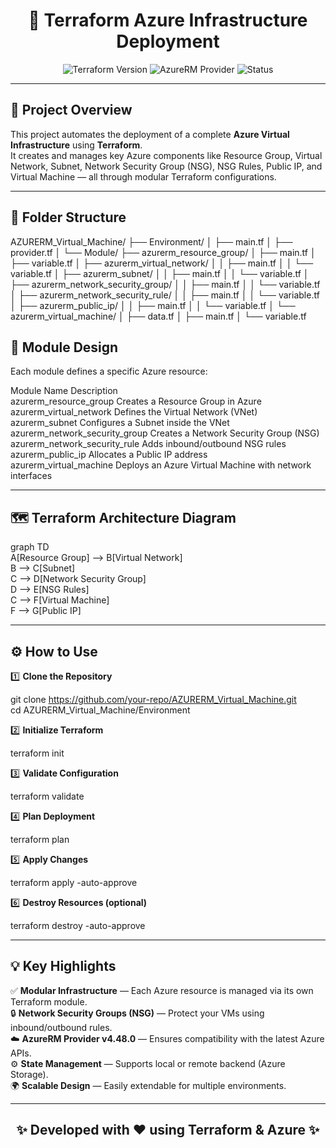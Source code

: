 <h1 align="center">🚀 Terraform Azure Infrastructure Deployment</h1>

<p align="center">
  <img src="https://img.shields.io/badge/Terraform-v1.x-blue?logo=terraform" alt="Terraform Version">
  <img src="https://img.shields.io/badge/Provider-AzureRM%20v4.48.0-0078D4?logo=microsoftazure" alt="AzureRM Provider">
  <img src="https://img.shields.io/badge/Status-In%20Progress-yellow?style=flat-square" alt="Status">
</p>

---

<h2>📘 Project Overview</h2>

This project automates the deployment of a complete **Azure Virtual Infrastructure** using **Terraform**.  
It creates and manages key Azure components like Resource Group, Virtual Network, Subnet, Network Security Group (NSG), NSG Rules, Public IP, and Virtual Machine — all through modular Terraform configurations.

---

<h2>📂 Folder Structure</h2>

AZURERM_Virtual_Machine/
├── Environment/
│ ├── main.tf
│ ├── provider.tf
│ └── Module/
├── azurerm_resource_group/
│ ├── main.tf
│ ├── variable.tf
│ ├── azurerm_virtual_network/
│ │ ├── main.tf
│ │ └── variable.tf
│ ├── azurerm_subnet/
│ │ ├── main.tf
│ │ └── variable.tf
│ ├── azurerm_network_security_group/
│ │ ├── main.tf
│ │ └── variable.tf
│ ├── azurerm_network_security_rule/
│ │ ├── main.tf
│ │ └── variable.tf
│ ├── azurerm_public_ip/
│ │ ├── main.tf
│ │ └── variable.tf
│ └── azurerm_virtual_machine/
│ ├── data.tf
│ ├── main.tf
│ └── variable.tf

<h2>🧠 Module Design</h2>

Each module defines a specific Azure resource:

Module Name	Description  
azurerm_resource_group	Creates a Resource Group in Azure  
azurerm_virtual_network	Defines the Virtual Network (VNet)  
azurerm_subnet	Configures a Subnet inside the VNet  
azurerm_network_security_group	Creates a Network Security Group (NSG)  
azurerm_network_security_rule	Adds inbound/outbound NSG rules  
azurerm_public_ip	Allocates a Public IP address  
azurerm_virtual_machine	Deploys an Azure Virtual Machine with network interfaces  

---

<h2>🗺️ Terraform Architecture Diagram</h2>

graph TD  
    A[Resource Group] --> B[Virtual Network]  
    B --> C[Subnet]  
    C --> D[Network Security Group]  
    D --> E[NSG Rules]  
    C --> F[Virtual Machine]  
    F --> G[Public IP]  

---

<h2>⚙️ How to Use</h2>

1️⃣ **Clone the Repository**  

git clone https://github.com/your-repo/AZURERM_Virtual_Machine.git  
cd AZURERM_Virtual_Machine/Environment  

2️⃣ **Initialize Terraform**  

terraform init  

3️⃣ **Validate Configuration**  

terraform validate  

4️⃣ **Plan Deployment**  

terraform plan  

5️⃣ **Apply Changes**  

terraform apply -auto-approve  

6️⃣ **Destroy Resources (optional)**  

terraform destroy -auto-approve  

---

<h2>💡 Key Highlights</h2>

✅ **Modular Infrastructure** — Each Azure resource is managed via its own Terraform module.  
🔒 **Network Security Groups (NSG)** — Protect your VMs using inbound/outbound rules.  
☁️ **AzureRM Provider v4.48.0** — Ensures compatibility with the latest Azure APIs.  
⚙️ **State Management** — Supports local or remote backend (Azure Storage).  
🌍 **Scalable Design** — Easily extendable for multiple environments.  

---

<h2 align="center">✨ Developed with ❤️ using Terraform & Azure ✨</h2>
